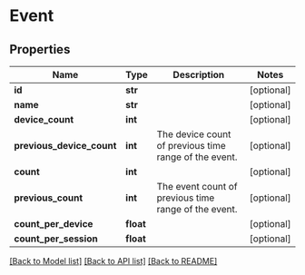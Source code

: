 # Event

## Properties
Name | Type | Description | Notes
------------ | ------------- | ------------- | -------------
**id** | **str** |  | [optional] 
**name** | **str** |  | [optional] 
**device_count** | **int** |  | [optional] 
**previous_device_count** | **int** | The device count of previous time range of the event. | [optional] 
**count** | **int** |  | [optional] 
**previous_count** | **int** | The event count of previous time range of the event. | [optional] 
**count_per_device** | **float** |  | [optional] 
**count_per_session** | **float** |  | [optional] 

[[Back to Model list]](../README.md#documentation-for-models) [[Back to API list]](../README.md#documentation-for-api-endpoints) [[Back to README]](../README.md)


